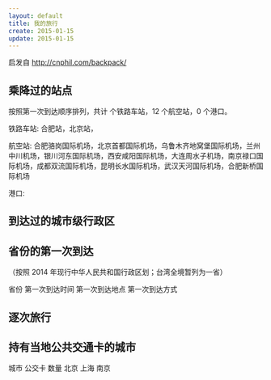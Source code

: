 ```yaml
---
layout: default
title: 我的旅行
create: 2015-01-15
update: 2015-01-15
---
```


启发自  http://cnphil.com/backpack/

## 乘降过的站点
按照第一次到达顺序排列，共计 个铁路车站，12 个航空站，0 个港口。

铁路车站: 合肥站，北京站，

航空站: 合肥骆岗国际机场，北京首都国际机场，乌鲁木齐地窝堡国际机场，兰州中川机场，银川河东国际机场，西安咸阳国际机场，大连周水子机场，南京禄口国际机场，成都双流国际机场，昆明长水国际机场，武汉天河国际机场，合肥新桥国际机场

港口: 

## 到达过的城市级行政区

## 省份的第一次到达
（按照 2014 年现行中华人民共和国行政区划；台湾全境暂列为一省）

省份  第一次到达时间 第一次到达地点 第一次到达方式


## 逐次旅行

## 持有当地公共交通卡的城市
城市 公交卡 数量
北京
上海
南京

## 